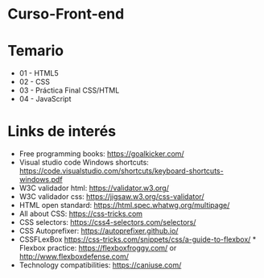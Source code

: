 # Curso-Front-end

# Temario

* 01 - HTML5
* 02 - CSS
* 03 - Práctica Final CSS/HTML
* 04 - JavaScript



# Links de interés

* Free programming books: https://goalkicker.com/
* Visual studio code Windows shortcuts: https://code.visualstudio.com/shortcuts/keyboard-shortcuts-windows.pdf
* W3C validador html: https://validator.w3.org/
* W3C validador css: https://jigsaw.w3.org/css-validator/
* HTML open standard: https://html.spec.whatwg.org/multipage/
* All about CSS: https://css-tricks.com
* CSS selectors: https://css4-selectors.com/selectors/
* CSS Autoprefixer: https://autoprefixer.github.io/
* CSSFLexBox https://css-tricks.com/snippets/css/a-guide-to-flexbox/
      * Flexbox practice: https://flexboxfroggy.com/ or http://www.flexboxdefense.com/
* Technology compatibilities: https://caniuse.com/
